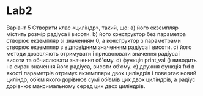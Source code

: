 # Lab2
Варіант 5
Створити клас «циліндр», такий, що:
а) його екземпляр містить розмір радіуса і висоти.
b) його конструктор без параметра створює екземпляр зі значенням 0, а
конструктор з параметрами створює екземпляр з відповідним значенням
радіуса і висоти.
c) його методи дозволяють отримувати і присвоювати значення радіуса і
висоти та обчислювати значення об'єму.
d) функція print_val () виводить на екран значення його радіуса, висоти
об’єму.
e) дружня функція frd в якості параметрів отримує екземпляри двох
циліндрів і повертає новий циліндр, об’єм якого дорівнює сумі об’ємів
цих двох циліндрів, а радіус дорівнює максимальному серед цих двох
циліндрів.
